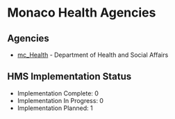 # Monaco Health Agencies

## Agencies

- [mc_Health](mc_Health/index.md) - Department of Health and Social Affairs

## HMS Implementation Status

- Implementation Complete: 0
- Implementation In Progress: 0
- Implementation Planned: 1
